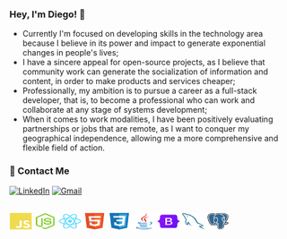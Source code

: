 ### Hey, I'm Diego! 👋

- Currently I'm focused on developing skills in the technology area because I believe in its power and impact to generate exponential changes in people's lives; 
- I have a sincere appeal for open-source projects, as I believe that community work can generate the socialization of information and content, in order to make products and services cheaper;</br>
- Professionally, my ambition is to pursue a career as a full-stack developer, that is, to become a professional who can work and collaborate at any stage of systems development;</br>
- When it comes to work modalities, I have been positively evaluating partnerships or jobs that are remote, as I want to conquer my geographical independence, allowing me a more comprehensive and flexible field of action.

### :handshake: Contact Me

<a href="https://br.linkedin.com/in/diegodealmeidacosta"><img alt="LinkedIn" src="https://img.shields.io/badge/LinkedIn-gray?style=flat-square&logo=linkedin"></a>
<a href = "mailto:diegocostaxp@gmail.com"><img alt="Gmail" src="https://img.shields.io/badge/Gmail-D14836?style=flat-square&logo=gmail&logoColor=white"></a>
  
<div style="display: inline_block"><br>
  <img align="center" alt="javascript" height="30" width="40" src="https://raw.githubusercontent.com/devicons/devicon/master/icons/javascript/javascript-plain.svg">
  <img align="center" alt="nodejs" height="30" width="40" src="https://raw.githubusercontent.com/devicons/devicon/master/icons/nodejs/nodejs-plain.svg">
  <img align="center" alt="react" height="30" width="40" src="https://raw.githubusercontent.com/devicons/devicon/master/icons/react/react-original.svg">
  <img align="center" alt="html" height="30" width="40" src="https://raw.githubusercontent.com/devicons/devicon/master/icons/html5/html5-original.svg">
  <img align="center" alt="css" height="30" width="40" src="https://raw.githubusercontent.com/devicons/devicon/master/icons/css3/css3-original.svg">
  <img align="center" alt="java" height="30" width="40" src="https://raw.githubusercontent.com/devicons/devicon/master/icons/java/java-original.svg">
  <img align="center" alt="bootstraps" height="30" width="40" src="https://raw.githubusercontent.com/devicons/devicon/master/icons/bootstrap/bootstrap-original.svg">
  <img align="center" alt="mysql" height="30" width="40" src="https://raw.githubusercontent.com/devicons/devicon/master/icons/mysql/mysql-original.svg">
  <img align="center" alt="postgresql" height="30" width="40" src="https://raw.githubusercontent.com/devicons/devicon/master/icons/postgresql/postgresql-original.svg">
</div>
